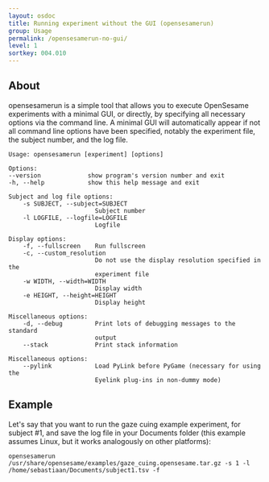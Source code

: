 ```yaml
---
layout: osdoc
title: Running experiment without the GUI (opensesamerun)
group: Usage
permalink: /opensesamerun-no-gui/
level: 1
sortkey: 004.010
---
```


About
-----

opensesamerun is a simple tool that allows you to execute OpenSesame experiments with a minimal GUI, or directly, by specifying all necessary options via the command line. A minimal GUI will automatically appear if not all command line options have been specified, notably the experiment file, the subject number, and the log file.

	Usage: opensesamerun [experiment] [options]

	Options:
	--version             show program's version number and exit
	-h, --help            show this help message and exit

	Subject and log file options:
		-s SUBJECT, --subject=SUBJECT
							Subject number
		-l LOGFILE, --logfile=LOGFILE
							Logfile

	Display options:
		-f, --fullscreen    Run fullscreen
		-c, --custom_resolution
							Do not use the display resolution specified in the
							experiment file
		-w WIDTH, --width=WIDTH
							Display width
		-e HEIGHT, --height=HEIGHT
							Display height

	Miscellaneous options:
		-d, --debug         Print lots of debugging messages to the standard
							output
		--stack             Print stack information

	Miscellaneous options:
		--pylink            Load PyLink before PyGame (necessary for using the
							Eyelink plug-ins in non-dummy mode)

Example
-------

Let's say that you want to run the gaze cuing example experiment, for subject #1, and save the log file in your Documents folder (this example assumes Linux, but it works analogously on other platforms):

	opensesamerun /usr/share/opensesame/examples/gaze_cuing.opensesame.tar.gz -s 1 -l /home/sebastiaan/Documents/subject1.tsv -f